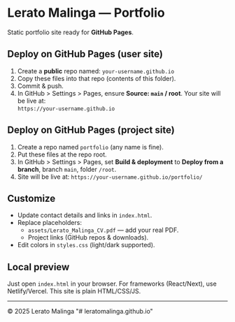 
# Lerato Malinga — Portfolio

Static portfolio site ready for **GitHub Pages**.

## Deploy on GitHub Pages (user site)

1) Create a **public** repo named: `your-username.github.io`
2) Copy these files into that repo (contents of this folder).
3) Commit & push.
4) In GitHub > Settings > Pages, ensure **Source: `main` / root**. Your site will be live at:  
   `https://your-username.github.io`

## Deploy on GitHub Pages (project site)

1) Create a repo named `portfolio` (any name is fine).
2) Put these files at the repo root.
3) In GitHub > Settings > Pages, set **Build & deployment** to **Deploy from a branch**, branch `main`, folder `/root`.
4) Site will be live at: `https://your-username.github.io/portfolio/`

## Customize

- Update contact details and links in `index.html`.
- Replace placeholders:
  - `assets/Lerato_Malinga_CV.pdf` — add your real PDF.
  - Project links (GitHub repos & downloads).
- Edit colors in `styles.css` (light/dark supported).

## Local preview

Just open `index.html` in your browser. For frameworks (React/Next), use Netlify/Vercel. This site is plain HTML/CSS/JS.

---

© 2025 Lerato Malinga
"# leratomalinga.github.io" 
